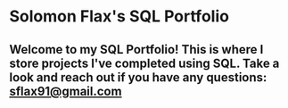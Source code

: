 # Solomon Flax's SQL Portfolio

## Welcome to my SQL Portfolio! This is where I store projects I've completed using SQL. Take a look and reach out if you have any questions: sflax91@gmail.com
